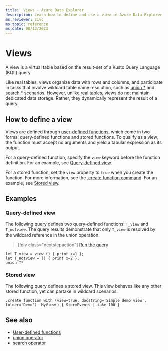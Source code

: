 ```yaml
---
title:  Views - Azure Data Explorer
description: Learn how to define and use a view in Azure Data Explorer.
ms.reviewer: zivc
ms.topic: reference
ms.date: 08/13/2023
---
```

# Views

A view is a virtual table based on the result-set of a Kusto Query Language (KQL) query.

Like real tables, views organize data with rows and columns, and participate in tasks that involve wildcard table name resolution, such as [union *](../../query/unionoperator.md) and [search *](../../query/searchoperator.md) scenarios. However, unlike real tables, views do not maintain dedicated data storage. Rather, they dynamically represent the result of a query.

## How to define a view

Views are defined through [user-defined functions](../functions/user-defined-functions.md), which come in two forms: query-defined functions and stored functions. To qualify as a view, the function must accept no arguments and yield a tabular expression as its output.

For a query-defined function, specify the `view` keyword before the function definition. For an example, see [Query-defined view](#query-defined-view).

For a stored function, set the `view` property to `true` when you create the function. For more information, see the [.create function command](../../management/create-function.md). For an example, see [Stored view](#stored-view).

## Examples

### Query-defined view

The following query defines two query-defined functions: `T_view` and `T_notview`. The query results demonstrate that only `T_view` is resolved by the wildcard reference in the union operation.

> [!div class="nextstepaction"]
> <a href="https://dataexplorer.azure.com/clusters/help/databases/Samples?query=H4sIAAAAAAAAA8tJLVEIiS/LTC1XsFUAUxqaCtUKBUWZeSUKFbaGCrXWXDlgNXn5JVBlKCqMQCpK8zLz8xRCtACsbfBqTgAAAA==" target="_blank">Run the query</a>

```kusto
let T_view = view () { print x=1 };
let T_notview = () { print x=2 };
union T*
```

### Stored view

The following query defines a stored view. This view behaves like any other stored function, yet can partake in wildcard scenarios.

```
.create function with (view=true, docstring='Simple demo view', folder='Demo')  MyView() { StormEvents | take 100 }
```

## See also

* [User-defined functions](../functions/user-defined-functions.md)
* [union operator](../../query/unionoperator.md)
* [search operator](../../query/searchoperator.md)
